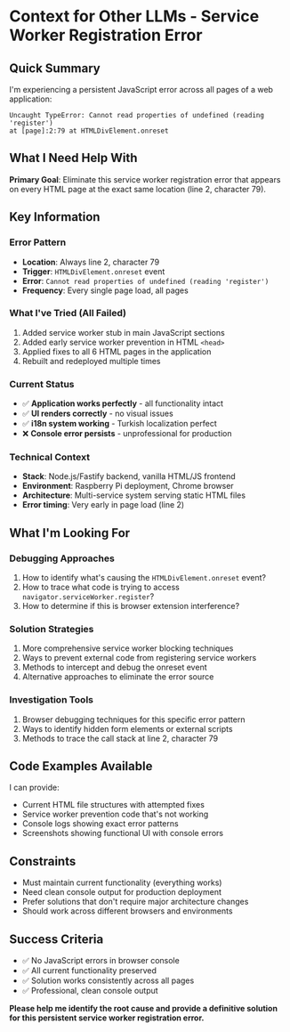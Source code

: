 # Context for Other LLMs - Service Worker Registration Error

## Quick Summary
I'm experiencing a persistent JavaScript error across all pages of a web application:
```
Uncaught TypeError: Cannot read properties of undefined (reading 'register')
at [page]:2:79 at HTMLDivElement.onreset
```

## What I Need Help With
**Primary Goal**: Eliminate this service worker registration error that appears on every HTML page at the exact same location (line 2, character 79).

## Key Information

### Error Pattern
- **Location**: Always line 2, character 79
- **Trigger**: `HTMLDivElement.onreset` event
- **Error**: `Cannot read properties of undefined (reading 'register')`
- **Frequency**: Every single page load, all pages

### What I've Tried (All Failed)
1. Added service worker stub in main JavaScript sections
2. Added early service worker prevention in HTML `<head>`
3. Applied fixes to all 6 HTML pages in the application
4. Rebuilt and redeployed multiple times

### Current Status
- ✅ **Application works perfectly** - all functionality intact
- ✅ **UI renders correctly** - no visual issues
- ✅ **i18n system working** - Turkish localization perfect
- ❌ **Console error persists** - unprofessional for production

### Technical Context
- **Stack**: Node.js/Fastify backend, vanilla HTML/JS frontend
- **Environment**: Raspberry Pi deployment, Chrome browser
- **Architecture**: Multi-service system serving static HTML files
- **Error timing**: Very early in page load (line 2)

## What I'm Looking For

### Debugging Approaches
1. How to identify what's causing the `HTMLDivElement.onreset` event?
2. How to trace what code is trying to access `navigator.serviceWorker.register`?
3. How to determine if this is browser extension interference?

### Solution Strategies
1. More comprehensive service worker blocking techniques
2. Ways to prevent external code from registering service workers
3. Methods to intercept and debug the onreset event
4. Alternative approaches to eliminate the error source

### Investigation Tools
1. Browser debugging techniques for this specific error pattern
2. Ways to identify hidden form elements or external scripts
3. Methods to trace the call stack at line 2, character 79

## Code Examples Available
I can provide:
- Current HTML file structures with attempted fixes
- Service worker prevention code that's not working
- Console logs showing exact error patterns
- Screenshots showing functional UI with console errors

## Constraints
- Must maintain current functionality (everything works)
- Need clean console output for production deployment
- Prefer solutions that don't require major architecture changes
- Should work across different browsers and environments

## Success Criteria
- ✅ No JavaScript errors in browser console
- ✅ All current functionality preserved
- ✅ Solution works consistently across all pages
- ✅ Professional, clean console output

**Please help me identify the root cause and provide a definitive solution for this persistent service worker registration error.**